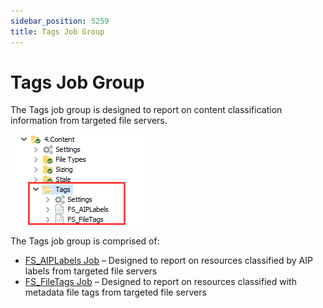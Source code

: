 ```yaml
---
sidebar_position: 5259
title: Tags Job Group
---
```


# Tags Job Group

The Tags job group is designed to report on content classification information from targeted file servers.

![Tags Job Group in the Jobs Tree](../../../../../../../../static/images/AccessAnalyzer_12.0/Content/Resources/Images/EnterpriseAuditor/Solutions/FileSystem/Content/TagsJobsTree.png "Tags Job Group in the Jobs Tree")

The Tags job group is comprised of:

* [FS\_AIPLabels Job](FS_AIPLabels "FS_AIPLabels Job") – Designed to report on resources classified by AIP labels from targeted file servers
* [FS\_FileTags Job](FS_FileTags "FS_FileTags Job") – Designed to report on resources classified with metadata file tags from targeted file servers